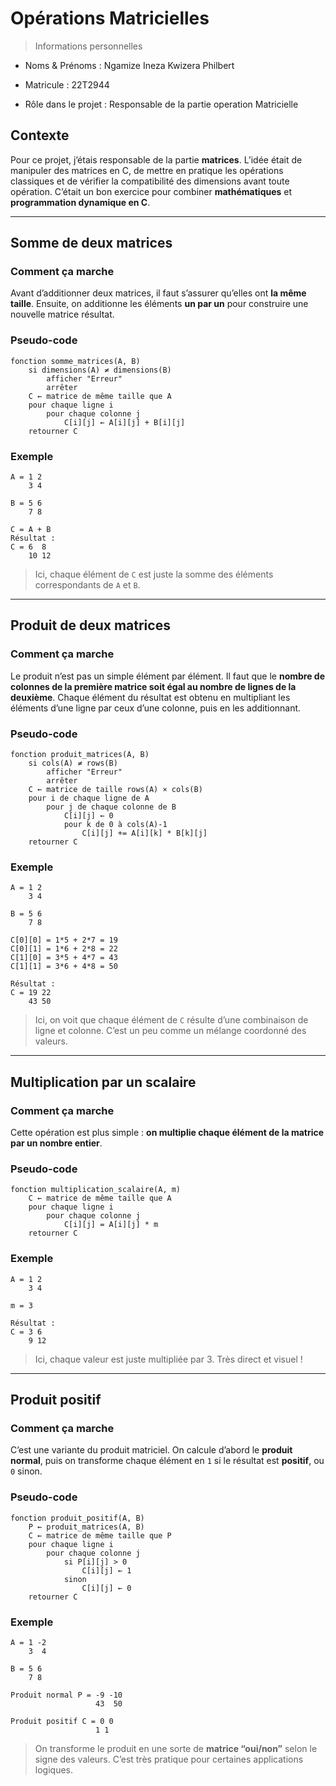 # Opérations Matricielles

> Informations personnelles

* Noms & Prénoms : Ngamize Ineza Kwizera Philbert

* Matricule : 22T2944

* Rôle dans le projet : Responsable de la partie operation Matricielle

## Contexte

Pour ce projet, j’étais responsable de la partie **matrices**.
L’idée était de manipuler des matrices en C, de mettre en pratique les opérations classiques et de vérifier la compatibilité des dimensions avant toute opération.
C’était un bon exercice pour combiner **mathématiques** et **programmation dynamique en C**.

---

## Somme de deux matrices

### Comment ça marche

Avant d’additionner deux matrices, il faut s’assurer qu’elles ont **la même taille**. Ensuite, on additionne les éléments **un par un** pour construire une nouvelle matrice résultat.

### Pseudo-code

```
fonction somme_matrices(A, B)
    si dimensions(A) ≠ dimensions(B)
        afficher "Erreur"
        arrêter
    C ← matrice de même taille que A
    pour chaque ligne i
        pour chaque colonne j
            C[i][j] ← A[i][j] + B[i][j]
    retourner C
```

### Exemple

```
A = 1 2
    3 4

B = 5 6
    7 8

C = A + B
Résultat :
C = 6  8
    10 12
```

> Ici, chaque élément de `C` est juste la somme des éléments correspondants de `A` et `B`.

---

## Produit de deux matrices

### Comment ça marche

Le produit n’est pas un simple élément par élément.
Il faut que le **nombre de colonnes de la première matrice soit égal au nombre de lignes de la deuxième**.
Chaque élément du résultat est obtenu en multipliant les éléments d’une ligne par ceux d’une colonne, puis en les additionnant.

### Pseudo-code

```
fonction produit_matrices(A, B)
    si cols(A) ≠ rows(B)
        afficher "Erreur"
        arrêter
    C ← matrice de taille rows(A) × cols(B)
    pour i de chaque ligne de A
        pour j de chaque colonne de B
            C[i][j] ← 0
            pour k de 0 à cols(A)-1
                C[i][j] += A[i][k] * B[k][j]
    retourner C
```

### Exemple

```
A = 1 2
    3 4

B = 5 6
    7 8

C[0][0] = 1*5 + 2*7 = 19
C[0][1] = 1*6 + 2*8 = 22
C[1][0] = 3*5 + 4*7 = 43
C[1][1] = 3*6 + 4*8 = 50

Résultat :
C = 19 22
    43 50
```

> Ici, on voit que chaque élément de `C` résulte d’une combinaison de ligne et colonne. C’est un peu comme un mélange coordonné des valeurs.

---

## Multiplication par un scalaire

### Comment ça marche

Cette opération est plus simple : **on multiplie chaque élément de la matrice par un nombre entier**.

### Pseudo-code

```
fonction multiplication_scalaire(A, m)
    C ← matrice de même taille que A
    pour chaque ligne i
        pour chaque colonne j
            C[i][j] = A[i][j] * m
    retourner C
```

### Exemple

```
A = 1 2
    3 4

m = 3

Résultat :
C = 3 6
    9 12
```

> Ici, chaque valeur est juste multipliée par 3. Très direct et visuel !

---

## Produit positif

### Comment ça marche

C’est une variante du produit matriciel.
On calcule d’abord le **produit normal**, puis on transforme chaque élément en `1` si le résultat est **positif**, ou `0` sinon.

### Pseudo-code

```
fonction produit_positif(A, B)
    P ← produit_matrices(A, B)
    C ← matrice de même taille que P
    pour chaque ligne i
        pour chaque colonne j
            si P[i][j] > 0
                C[i][j] ← 1
            sinon
                C[i][j] ← 0
    retourner C
```

### Exemple

```
A = 1 -2
    3  4

B = 5 6
    7 8

Produit normal P = -9 -10
                   43  50

Produit positif C = 0 0
                   1 1
```

> On transforme le produit en une sorte de **matrice “oui/non”** selon le signe des valeurs. C’est très pratique pour certaines applications logiques.

